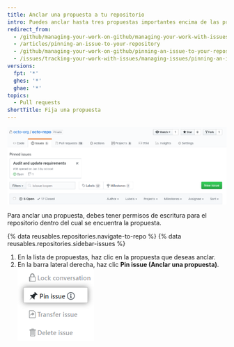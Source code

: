 ```yaml
---
title: Anclar una propuesta a tu repositorio
intro: Puedes anclar hasta tres propuestas importantes encima de las propuestas enumeradas en tu repositorio.
redirect_from:
  - /github/managing-your-work-on-github/managing-your-work-with-issues-and-pull-requests/pinning-an-issue-to-your-repository
  - /articles/pinning-an-issue-to-your-repository
  - /github/managing-your-work-on-github/pinning-an-issue-to-your-repository
  - /issues/tracking-your-work-with-issues/managing-issues/pinning-an-issue-to-your-repository
versions:
  fpt: '*'
  ghes: '*'
  ghae: '*'
topics:
  - Pull requests
shortTitle: Fija una propuesta
---
```


![Propuestas ancladas](/assets/images/help/issues/pinned-issues.png)

Para anclar una propuesta, debes tener permisos de escritura para el repositorio dentro del cual se encuentra la propuesta.

{% data reusables.repositories.navigate-to-repo %}
{% data reusables.repositories.sidebar-issues %}
1. En la lista de propuestas, haz clic en la propuesta que deseas anclar.
2. En la barra lateral derecha, haz clic **Pin issue (Anclar una propuesta)**. ![Botón para anclar una propuesta](/assets/images/help/repository/pin-issue.png)
